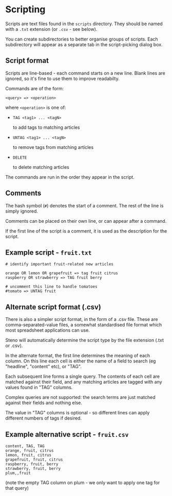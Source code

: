 # Scripting

Scripts are text files found in the `scripts` directory. They should be named with
a `.txt` extension (or `.csv` - see below).

You can create subdirectories to better organise groups of scripts.
Each subdirectory will appear as a separate tab in the script-picking
dialog box.

## Script format

Scripts are line-based - each command starts on a new line.
Blank lines are ignored, so it's fine to use them to improve readabilty.

Commands are of the form:

`<query> => <operation>`

where `<operation>` is one of:

  * `TAG <tag1> ... <tagN>`

    to add tags to matching articles

  * `UNTAG <tag1> ... <tagN>`

    to remove tags from matching articles

  * `DELETE`

    to delete matching articles


The commands are run in the order they appear in the script.


## Comments

The hash symbol (`#`) denotes the start of a comment. The rest of the
line is simply ignored.

Comments can be placed on their own line, or can appear after a command.

If the first line of the script is a comment, it is used as the description
for the script.


## Example script - `fruit.txt`

    # identify important fruit-related new articles

    orange OR lemon OR grapefruit => tag fruit citrus
    raspberry OR strawberry => TAG fruit berry

    # uncomment this line to handle tomatoes
    #tomato => UNTAG fruit


## Alternate script format (.csv)

There is also a simpler script format, in the form of a .csv file.
These are comma-separated-value files, a somewhat standardised file format
which most spreadsheet applications can use.

Steno will automatically determine the script type by the file extension
(.txt or .csv).

In the alternate format, the first line determines the meaning of each column.
On this line each cell is either the name of a field to search (eg "headline",
"content" etc), or "TAG".

Each subsequent line forms a single query. The contents of each cell are
matched against their field, and any matching articles are tagged with any
values found in "TAG" columns.

Complex queries are not supported: the search terms are just matched against
their fields and nothing else.

The value in "TAG" columns is optional - so different lines can apply
different numbers of tags if desired.

## Example alternative script - `fruit.csv`

    content, TAG, TAG
    orange, fruit, citrus
    lemon, fruit, citrus
    grapefruit, fruit, citrus
    raspberry, fruit, berry
    strawberry, fruit, berry
    plum,,fruit

(note the empty TAG column on plum - we only want to apply one tag
for that query)



